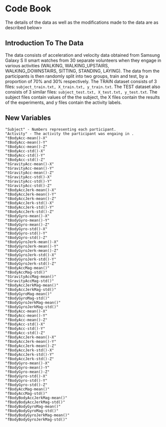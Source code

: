 # Code Book
The details of the data as well as the modifications made to the data are as described below>

## Introduction To The Data
The data consists of acceleration and velocity data obtained from Samsung Galaxy S II smart watches from 30 separate volunteers when they engage in various activities (WALKING, WALKING_UPSTAIRS, WALKING_DOWNSTAIRS, SITTING, STANDING, LAYING). The data from the participants is then randomly split into two groups, train and test, by a proportion of 70% and 30% respectively.
The TRAIN dataset consists of 3 files: `subject_train.txt, X_train.txt, y_train.txt`.
The TEST dataset also consists of 3 similar files: `subject_test.txt, X_test.txt, y_test.txt`.
The subject files contain values of the the subject, the X files contain the results of the experiments, and y files contain the activity labels.

## New Variables
    "Subject" - Numbers representing each participant.
    "Activity" - The activity the participant was engaing in .
    "tBodyAcc-mean()-X"           
    "tBodyAcc-mean()-Y"          
    "tBodyAcc-mean()-Z"           
    "tBodyAcc-std()-X"           
    "tBodyAcc-std()-Y"            
    "tBodyAcc-std()-Z"           
    "tGravityAcc-mean()-X"        
    "tGravityAcc-mean()-Y"       
    "tGravityAcc-mean()-Z"        
    "tGravityAcc-std()-X"        
    "tGravityAcc-std()-Y"         
    "tGravityAcc-std()-Z"        
    "tBodyAccJerk-mean()-X"       
    "tBodyAccJerk-mean()-Y"      
    "tBodyAccJerk-mean()-Z"       
    "tBodyAccJerk-std()-X"       
    "tBodyAccJerk-std()-Y"        
    "tBodyAccJerk-std()-Z"       
    "tBodyGyro-mean()-X"          
    "tBodyGyro-mean()-Y"         
    "tBodyGyro-mean()-Z"          
    "tBodyGyro-std()-X"          
    "tBodyGyro-std()-Y"           
    "tBodyGyro-std()-Z"          
    "tBodyGyroJerk-mean()-X"      
    "tBodyGyroJerk-mean()-Y"     
    "tBodyGyroJerk-mean()-Z"      
    "tBodyGyroJerk-std()-X"      
    "tBodyGyroJerk-std()-Y"       
    "tBodyGyroJerk-std()-Z"      
    "tBodyAccMag-mean()"          
    "tBodyAccMag-std()"          
    "tGravityAccMag-mean()"       
    "tGravityAccMag-std()"       
    "tBodyAccJerkMag-mean()"      
    "tBodyAccJerkMag-std()"      
    "tBodyGyroMag-mean()"         
    "tBodyGyroMag-std()"         
    "tBodyGyroJerkMag-mean()"     
    "tBodyGyroJerkMag-std()"     
    "fBodyAcc-mean()-X"           
    "fBodyAcc-mean()-Y"          
    "fBodyAcc-mean()-Z"           
    "fBodyAcc-std()-X"           
    "fBodyAcc-std()-Y"            
    "fBodyAcc-std()-Z"           
    "fBodyAccJerk-mean()-X"       
    "fBodyAccJerk-mean()-Y"      
    "fBodyAccJerk-mean()-Z"       
    "fBodyAccJerk-std()-X"       
    "fBodyAccJerk-std()-Y"        
    "fBodyAccJerk-std()-Z"       
    "fBodyGyro-mean()-X"          
    "fBodyGyro-mean()-Y"         
    "fBodyGyro-mean()-Z"          
    "fBodyGyro-std()-X"          
    "fBodyGyro-std()-Y"           
    "fBodyGyro-std()-Z"          
    "fBodyAccMag-mean()"          
    "fBodyAccMag-std()"          
    "fBodyBodyAccJerkMag-mean()"  
    "fBodyBodyAccJerkMag-std()"  
    "fBodyBodyGyroMag-mean()"     
    "fBodyBodyGyroMag-std()"     
    "fBodyBodyGyroJerkMag-mean()" 
    "fBodyBodyGyroJerkMag-std()"
 
